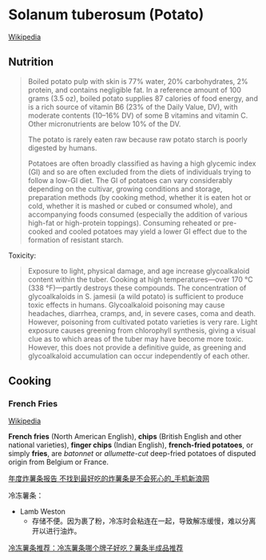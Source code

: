 # Solanum tuberosum (Potato)
[Wikipedia](https://en.wikipedia.org/wiki/Potato)

## Nutrition
> Boiled potato pulp with skin is 77% water, 20% carbohydrates, 2% protein, and contains negligible fat. In a reference amount of 100 grams (3.5 oz), boiled potato supplies 87 calories of food energy, and is a rich source of vitamin B6 (23% of the Daily Value, DV), with moderate contents (10–16% DV) of some B vitamins and vitamin C. Other micronutrients are below 10% of the DV.
> 
> The potato is rarely eaten raw because raw potato starch is poorly digested by humans.
> 
> Potatoes are often broadly classified as having a high glycemic index (GI) and so are often excluded from the diets of individuals trying to follow a low-GI diet. The GI of potatoes can vary considerably depending on the cultivar, growing conditions and storage, preparation methods (by cooking method, whether it is eaten hot or cold, whether it is mashed or cubed or consumed whole), and accompanying foods consumed (especially the addition of various high-fat or high-protein toppings). Consuming reheated or pre-cooked and cooled potatoes may yield a lower GI effect due to the formation of resistant starch.

Toxicity:
> Exposure to light, physical damage, and age increase glycoalkaloid content within the tuber. Cooking at high temperatures—over 170 °C (338 °F)—partly destroys these compounds. The concentration of glycoalkaloids in S. jamesii (a wild potato) is sufficient to produce toxic effects in humans. Glycoalkaloid poisoning may cause headaches, diarrhea, cramps, and, in severe cases, coma and death. However, poisoning from cultivated potato varieties is very rare. Light exposure causes greening from chlorophyll synthesis, giving a visual clue as to which areas of the tuber may have become more toxic. However, this does not provide a definitive guide, as greening and glycoalkaloid accumulation can occur independently of each other.

## Cooking
### French Fries
[Wikipedia](https://en.wikipedia.org/wiki/French_fries)

**French fries** (North American English), **chips** (British English and other national varieties), **finger chips** (Indian English), **french-fried potatoes**, or simply **fries**, are *batonnet* or *allumette-cut* deep-fried potatoes of disputed origin from Belgium or France.

[年度炸薯条报告 不找到最好吃的炸薯条是不会死心的\_手机新浪网](https://fashion.sina.cn/2018-12-23/detail-ihqhqcir8284457.d.html)

冷冻薯条：
- Lamb Weston
  - 存储不便。因为裹了粉，冷冻时会粘连在一起，导致解冻缓慢，难以分离开以进行油炸。

[冷冻薯条推荐：冷冻薯条哪个牌子好吃？薯条半成品推荐](https://www.zhihu.com/tardis/zm/art/573521923)
